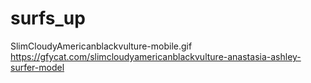 # surfs_up
SlimCloudyAmericanblackvulture-mobile.gif
https://gfycat.com/slimcloudyamericanblackvulture-anastasia-ashley-surfer-model
